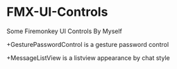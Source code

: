 # FMX-UI-Controls
Some Firemonkey UI Controls By Myself

+GesturePasswordControl is a gesture password control

+MessageListView is a listview appearance by chat style 
